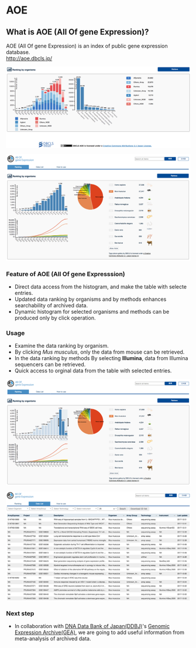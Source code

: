 # AOE

## What is AOE (All Of gene Expression)?

AOE (All Of gene Expression) is an index of public gene expression database.  
http://aoe.dbcls.jp/

![Fig-1](https://raw.githubusercontent.com/dbcls/website/master/services/images/DBCLSservices_AOE_en_fig-1_180524.png)  

![Fig-2](https://raw.githubusercontent.com/dbcls/website/master/services/images/DBCLSservices_AOE_en_fig-2_180524.png)

### Feature of AOE (All Of gene Expresssion)

* Direct data access from the histogram, and make the table with selecte entries.
* Updated data ranking by organisms and by methods enhances searchability of archived data.
* Dynamic histogram for selected organisms and methods can be produced only by click operation.

### Usage

* Examine the data ranking by organism.
* By clicking *Mus musculus*, only the data from mouse can be retrieved.
* In the data ranking by methods By selecting **Illumina**, data from Illumina sequencers can be retrieved.
* Quick access to orginal data from the table with selected entries.

![Fig-3](https://raw.githubusercontent.com/dbcls/website/master/services/images/DBCLSservices_AOE_en_fig-3_180524.png)  

![Fig-4](https://raw.githubusercontent.com/dbcls/website/master/services/images/DBCLSservices_AOE_en_fig-4_180524.png)


### Next step

* In collaboration with [DNA Data Bank of Japan(DDBJ)](https://www.ddbj.nig.ac.jp/index-e.html)'s [Genomic Expression Archive(GEA)](https://www.ddbj.nig.ac.jp/gea/index-e.html), we are going to add useful information from meta-analysis of archived data.

